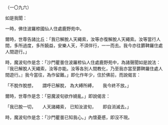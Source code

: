 （一〇九六）

如是我聞：

一時，佛住波羅㮈國仙人住處鹿野苑中。

爾時，世尊告諸比丘：「我已解脫人天繩索，汝等亦復解脫人天繩索。汝等當行人間，多所過度，多所饒益，安樂人天，不須伴行，一一而去。我今亦往欝鞞羅住處人間遊行。」

時，魔波旬作是念：「沙門瞿曇住波羅㮈仙人住處鹿野苑中，為諸聲聞如是說法：『我已解脫人天繩索，汝等亦能。汝等各別人間教化，乃至我亦當至欝鞞羅住處人間遊行。』我今當往，為作留難。」即化作年少，住於佛前，而說偈言：

「不脫作脫想，　　謂呼已解脫，
為大縛所縛，　　我今終不放。」

爾時，世尊作是念：「惡魔波旬欲作嬈亂。」即說偈言：

「我已脫一切，　　人天諸繩索，
已知汝波旬，　　即自消滅去。」

時，魔波旬作是念：「沙門瞿曇已知我心。」內懷憂慼，即沒不現。







